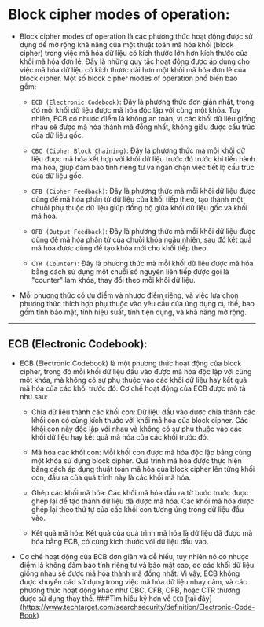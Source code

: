# Block cipher modes of operation:

- Block cipher modes of operation là các phương thức hoạt động được sử dụng để mở rộng khả năng của một thuật toán mã hóa khối (block cipher) trong việc mã hóa dữ liệu có kích thước lớn hơn kích thước của khối mã hóa đơn lẻ. Đây là những quy tắc hoạt động được áp dụng cho việc mã hóa dữ liệu có kích thước dài hơn một khối mã hóa đơn lẻ của block cipher. Một số block cipher modes of operation phổ biến bao gồm:

  - `ECB (Electronic Codebook)`: Đây là phương thức đơn giản nhất, trong đó mỗi khối dữ liệu được mã hóa độc lập với cùng một khóa. Tuy nhiên, ECB có nhược điểm là không an toàn, vì các khối dữ liệu giống nhau sẽ được mã hóa thành mã đồng nhất, không giấu được cấu trúc của dữ liệu gốc.

  - `CBC (Cipher Block Chaining)`: Đây là phương thức mà mỗi khối dữ liệu được mã hóa kết hợp với khối dữ liệu trước đó trước khi tiến hành mã hóa, giúp đảm bảo tính riêng tư và ngăn chặn việc tiết lộ cấu trúc của dữ liệu gốc.

  - `CFB (Cipher Feedback)`: Đây là phương thức mà mỗi khối dữ liệu được dùng để mã hóa phần tử dữ liệu của khối tiếp theo, tạo thành một chuỗi phụ thuộc dữ liệu giúp đồng bộ giữa khối dữ liệu gốc và khối mã hóa.

  - `OFB (Output Feedback)`: Đây là phương thức mà mỗi khối dữ liệu được dùng để mã hóa phần tử của chuỗi khóa ngẫu nhiên, sau đó kết quả mã hóa được dùng để tạo khóa mới cho khối tiếp theo.

  - `CTR (Counter)`: Đây là phương thức mà mỗi khối dữ liệu được mã hóa bằng cách sử dụng một chuỗi số nguyên liên tiếp được gọi là "counter" làm khóa, thay đổi theo mỗi khối dữ liệu.

- Mỗi phương thức có ưu điểm và nhược điểm riêng, và việc lựa chọn phương thức thích hợp phụ thuộc vào yêu cầu của ứng dụng cụ thể, bao gồm tính bảo mật, tính hiệu suất, tính tiện dụng, và khả năng mở rộng.
-------
## ECB (Electronic Codebook):
- ECB (Electronic Codebook) là một phương thức hoạt động của block cipher, trong đó mỗi khối dữ liệu đầu vào được mã hóa độc lập với cùng một khóa, mà không có sự phụ thuộc vào các khối dữ liệu hay kết quả mã hóa của các khối trước đó. Cơ chế hoạt động của ECB được mô tả như sau:

  - Chia dữ liệu thành các khối con: Dữ liệu đầu vào được chia thành các khối con có cùng kích thước với khối mã hóa của block cipher. Các khối con này độc lập với nhau và không có sự phụ thuộc vào các khối dữ liệu hay kết quả mã hóa của các khối trước đó.

  - Mã hóa các khối con: Mỗi khối con được mã hóa độc lập bằng cùng một khóa sử dụng block cipher. Quá trình mã hóa được thực hiện bằng cách áp dụng thuật toán mã hóa của block cipher lên từng khối con, đầu ra của quá trình này là các khối mã hóa.

  - Ghép các khối mã hóa: Các khối mã hóa đầu ra từ bước trước được ghép lại để tạo thành dữ liệu đã được mã hóa. Các khối mã hóa được ghép lại theo thứ tự của các khối con tương ứng trong dữ liệu đầu vào.

  - Kết quả mã hóa: Kết quả của quá trình mã hóa là dữ liệu đã được mã hóa bằng ECB, có cùng kích thước với dữ liệu đầu vào.

- Cơ chế hoạt động của ECB đơn giản và dễ hiểu, tuy nhiên nó có nhược điểm là không đảm bảo tính riêng tư và bảo mật cao, do các khối dữ liệu giống nhau sẽ được mã hóa thành mã đồng nhất. Vì vậy, ECB không được khuyến cáo sử dụng trong việc mã hóa dữ liệu nhạy cảm, và các phương thức hoạt động khác như CBC, CFB, OFB, hoặc CTR thường được sử dụng thay thế.
###Tìm hiểu kỹ hơn về `ECB` [tại đây] (https://www.techtarget.com/searchsecurity/definition/Electronic-Code-Book)
